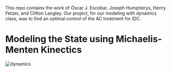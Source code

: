 This repo contains the work of Óscar J. Escobar, Joseph Humpherys, Henry Fetzer, and Clifton Langley.
Our project, for our modeling with dynamics class, was to find an optimal control of the AC treatment for IDC.



# Modeling the State using Michaelis-Menten Kinectics
![dynamics](imgs/state_dynamics.gif)

